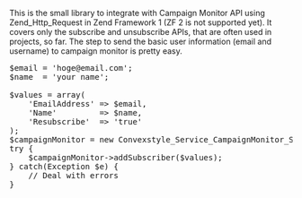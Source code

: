 This is the small library to integrate with Campaign Monitor API using Zend_Http_Request in Zend Framework 1 (ZF 2 is not supported yet). It covers only the subscribe and unsubscribe APIs, that are often used in projects, so far.
The step to send the basic user information (email and username) to campaign monitor is pretty easy.

<pre>
$email = 'hoge@email.com';
$name  = 'your name';

$values = array(
	'EmailAddress' => $email,
	'Name'         => $name,
	'Resubscribe'  => 'true'
);
$campaignMonitor = new Convexstyle_Service_CampaignMonitor_Subscribe('Your Campaign Monitor API Key', 'Your Compaign Monitor List ID', Convexstyle_Service_CampaignMonitor_Subscribe::JSON);
try {
	$campaignMonitor->addSubscriber($values);
} catch(Exception $e) {
	// Deal with errors 
}
</pre>